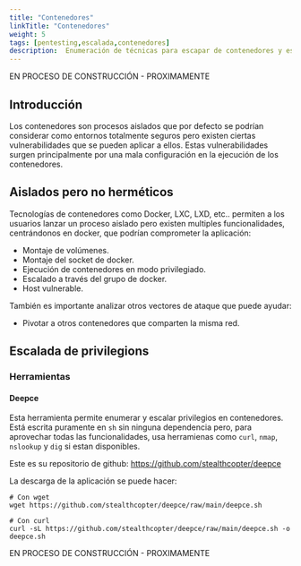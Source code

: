 ```yaml
---
title: "Contenedores"
linkTitle: "Contenedores"
weight: 5 
tags: [pentesting,escalada,contenedores]
description:  Enumeración de técnicas para escapar de contenedores y escalar privilegios.
---
```


EN PROCESO DE CONSTRUCCIÓN - PROXIMAMENTE

## Introducción 
Los contenedores son procesos aislados que por defecto se podrían considerar como entornos totalmente seguros pero existen ciertas vulnerabilidades que
se pueden aplicar a ellos. Estas vulnerabilidades surgen principalmente por una mala configuración en la ejecución de los contenedores.


## Aislados pero no herméticos
Tecnologías de contenedores como Docker, LXC, LXD, etc.. permiten a los usuarios lanzar un proceso aislado pero existen multiples funcionalidades, centrándonos en docker, que
podrían comprometer la aplicación:
* Montaje de volúmenes.
* Montaje del socket de docker.
* Ejecución de contenedores en modo privilegiado.
* Escalado a través del grupo de docker.
* Host vulnerable.

También es importante analizar otros vectores de ataque que puede ayudar:
* Pivotar a otros contenedores que comparten la misma red.


## Escalada de privilegions



### Herramientas
#### Deepce
Esta herramienta permite enumerar y escalar privilegios en contenedores. Está escrita puramente en `sh` sin ninguna dependencia pero, para aprovechar todas las funcionalidades, usa herramienas como `curl`, `nmap`, `nslookup` y `dig` si estan disponibles.

Este es su repositorio de github:
https://github.com/stealthcopter/deepce


La descarga de la aplicación se puede hacer:
```shell
# Con wget
wget https://github.com/stealthcopter/deepce/raw/main/deepce.sh

# Con curl
curl -sL https://github.com/stealthcopter/deepce/raw/main/deepce.sh -o deepce.sh
```

EN PROCESO DE CONSTRUCCIÓN - PROXIMAMENTE